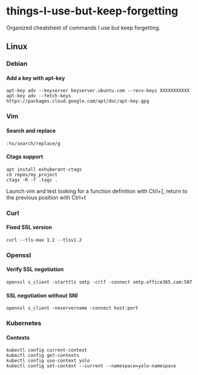 # things-I-use-but-keep-forgetting
Organized cheatsheet of commands I use but keep forgetting.

## Linux
### Debian
#### Add a key with apt-key
```
apt-key adv --keyserver keyserver.ubuntu.com --recv-keys XXXXXXXXXXX
apt-key adv --fetch-keys https://packages.cloud.google.com/apt/doc/apt-key.gpg
```
### Vim
#### Search and replace
```
:%s/search/replace/g 
```
#### Ctags support
```
apt install exhuberant-ctags
cd repos/my_project
ctags -R -f .tags .
```
Launch vim and test looking for a function definition with Ctrl+], return to the previous position with Ctrl+t

### Curl
#### Fixed SSL version
```
curl --tls-max 1.2 --tlsv1.2
```

### Openssl
#### Verify SSL negotiation
```
openssl s_client -starttls smtp -crlf -connect smtp.office365.com:587
```
#### SSL negotiation without SNI
```
openssl s_client -noservername -connect host:port
```
### Kubernetes
#### Contexts
```
kubectl config current-context
kubectl config get-contexts
kubectl config use-context yolo
kubectl config set-context --current --namespace=yolo-namespace
```
